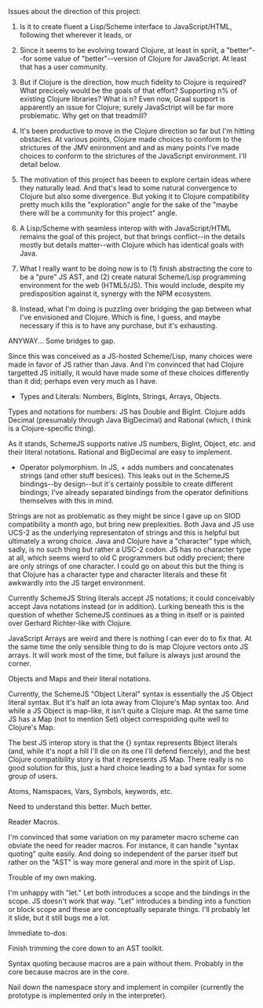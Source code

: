 Issues about the direction of this project:

1) Is it to create fluent a Lisp/Scheme interface to JavaScript/HTML, following thet wherever it leads, or

2) Since it seems to be evolving toward Clojure, at least in spriit, a "better"--for some value of "better"--version of Clojure for JavaScript. At least that has a user community.

3) But if Clojure is the direction, how much fidelity to Clojure is required? What precicely would be the goals of that effort? Supporting n% of existing Clojure libraries? What is n? Even now, Graal support is apparently an issue for Clojure; surely JavaSctript will be far more problematic. Why get on that treadmill?

4) It's been productive to move in the Clojure direction so far but I'm hitting obstacles. At various points, Clojure made choices to conform to the strictures of the JMV enironment and and as many points I've made choices to conform to the strictures of the JavaScript environment. I'll detail below.

5) The motivation of this project has beeen to explore certain ideas where they naturally lead. And that's lead to some natural convergence to Clojure but also some divergence. But yoking it to Clojure compatibility pretty much kills the "exploration" angle for the sake of the "maybe there will be a community for this project" angle.

6) A Lisp/Scheme with seamless interop with with JavaScript/HTML remains the goal of this project, but that brings conflict--in the details mostly but details matter--with Clojure which has identical goals with Java.

7) What I really want to be doing now is to (1) finish abstracting the core to be a "pure" JS AST, and (2) create natural Scheme/Lisp programming environment for the web (HTML5/JS). This would include, despite my predisposition against it, synergy with the NPM ecosystem.

8) Instead, what I'm doing is puzzling over bridging the gap between what I've envisioned and Clojure. Which is fine, I guess, and maybe necessary if this is to have any purchase, but it's exhausting.

ANYWAY... Some bridges to gap.

Since this was conceived as a JS-hosted Scheme/Lisp, many choices were made in favor of JS rather than Java. And I'm convinced that had Clojure targetted JS initially, it would have made some of these choices differently than it did; perhaps even very much as I have.

- Types and Literals: Numbers, BigInts, Strings, Arrays, Objects.

Types and notations for numbers: JS has Double and BigInt. Clojure adds Decimal (presumably through Java BigDecimal) and Rational (which, I think is a Clojure-specific thing).

As it stands, SchemeJS supports native JS numbers, BigInt, Object, etc. and their literal notations. Rational and BigDecimal are easy to implement.

- Operator polymorphism.
In JS, + adds numbers and concatenates strings (and other stuff besices). This leaks out in the SchemeJS bindings--by design--but it's certainly possible to create different bindings; I've already separated bindings from the operator definitions themselves with this in mind.

Strings are not as problematic as they might be since I gave up on SIOD compatibility a month ago, but bring new preplexities. Both Java and JS use UCS-2 as the underlying representaton of strings and this is helpful but ultimately a wrong choice. Java and Clojure have a "character" type which, sadly, is no such thing but rather a USC-2 codon. JS has no character type at all, which seems wierd to old C programmers but oddly precient; there are only strings of one character. I could go on about this but the thing is that Clojure has a character type and character literals and these fit awkwardly into the JS target environment.

Currently SchemeJS String literals accept JS notations; it could conceivably accept Java notations instead (or in addition). Lurking beneath this is the question of whether SchemeJS continues as a thing in itself or is painted over Gerhard Richter-like with Clojure.

JavaScript Arrays are weird and there is nothing I can ever do to fix that. At the same time the only sensible thing to do is map Clojure vectors onto JS arrays. It will work most of the time, but failure is always just around the corner.

Objects and Maps and their literal notations.

Currently, the SchemeJS "Object Literal" syntax is essentially the JS Object literal syntax. But it's half an iota away from Clojure's Map syntax too. And while a JS Object is map-like, it isn't quite a Clojure map. At the same time JS has a Map (not to mention Set) object correspoiding quite well to Clojure's Map.

The best JS interop story is that the {} syntax represents Bbject literals (and, while it's nopt a hill I'll die on its one I'll defend fiercely), and the best Clojure compatibility story is that it represents JS Map. There really is no good solution for this, just a hard choice leading to a bad syntax for some group of users.

Atoms, Namspaces, Vars, Symbols, keywords, etc.

Need to understand this better. Much better.

Reader Macros.

I'm convinced that some variation on my parameter macro scheme can obviate the need for reader macros. For instance, it can handle "syntax quoting" quite easily. And doing so independent of the parser itself but rather on the "AST" is way more general and more in the spirit of Lisp.

Trouble of my own making.

I'm unhappy with "let." Let both introduces a scope and the bindings in the scope. JS doesn't work that way. "Let" introduces a binding into a function or block scope and these are conceptually separate things. I'll probably let it slide, but it still bugs me a lot.

Immediate to-dos:

Finish trimming the core down to an AST toolkit.

Syntax quoting because macros are a pain without them. Probably in the core because macros are in the core.

Nail down the namespace story and implement in compiler (currently the prototype is implemented only in the interpreter).



